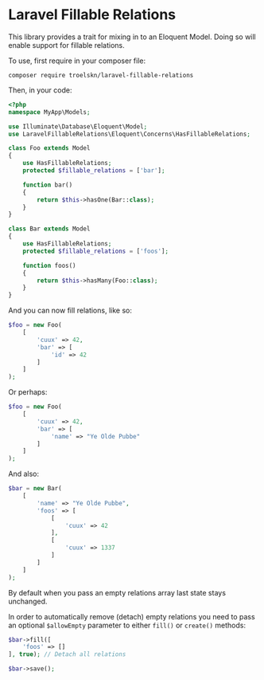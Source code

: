 Laravel Fillable Relations
===

This library provides a trait for mixing in to an Eloquent Model. Doing so will enable support for fillable relations.

To use, first require in your composer file:

```
composer require troelskn/laravel-fillable-relations
```

Then, in your code:

```php
<?php
namespace MyApp\Models;

use Illuminate\Database\Eloquent\Model;
use LaravelFillableRelations\Eloquent\Concerns\HasFillableRelations;

class Foo extends Model
{
    use HasFillableRelations;
    protected $fillable_relations = ['bar'];

    function bar()
    {
        return $this->hasOne(Bar::class);
    }
}

class Bar extends Model
{
    use HasFillableRelations;
    protected $fillable_relations = ['foos'];

    function foos()
    {
        return $this->hasMany(Foo::class);
    }
}
```

And you can now fill relations, like so:

```php
$foo = new Foo(
    [
        'cuux' => 42,
        'bar' => [
            'id' => 42
        ]
    ]
);
```

Or perhaps:

```php
$foo = new Foo(
    [
        'cuux' => 42,
        'bar' => [
            'name' => "Ye Olde Pubbe"
        ]
    ]
);
```

And also:

```php
$bar = new Bar(
    [
        'name' => "Ye Olde Pubbe",
        'foos' => [
            [
                'cuux' => 42
            ],
            [
                'cuux' => 1337
            ]
        ]
    ]
);
```

By default when you pass an empty relations array last state stays unchanged.

In order to automatically remove (detach) empty relations you need to pass
an optional `$allowEmpty` parameter to either `fill()` or `create()` methods:

```php
$bar->fill([
    'foos' => []
], true); // Detach all relations

$bar->save();
```